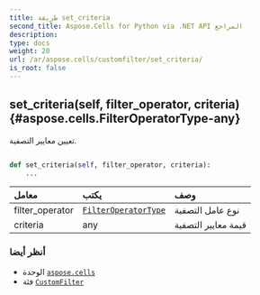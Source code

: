```yaml
---
title: طريقة set_criteria
second_title: Aspose.Cells for Python via .NET API المراجع
description:
type: docs
weight: 20
url: /ar/aspose.cells/customfilter/set_criteria/
is_root: false
---
```

##  set_criteria(self, filter_operator, criteria) {#aspose.cells.FilterOperatorType-any}
تعيين معايير التصفية.



```python

def set_criteria(self, filter_operator, criteria):
    ...
```


| معامل| يكتب| وصف|
| :- | :- | :- |
| filter_operator | [`FilterOperatorType`](/cells/python-net/ar/aspose.cells/filteroperatortype) | نوع عامل التصفية|
| criteria | any | قيمة معايير التصفية|



###  أنظر أيضا
* الوحدة [`aspose.cells`](../../)
* فئة [`CustomFilter`](/cells/python-net/ar/aspose.cells/customfilter)
